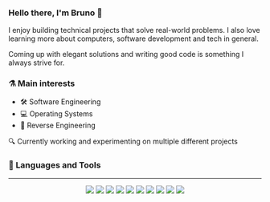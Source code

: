 ### Hello there, I'm Bruno 👋

I enjoy building technical projects that solve real-world problems. I also love learning more about computers, software development and tech in general.

Coming up with elegant solutions and writing good code is something I always strive for.

### ⚗️ Main interests

- 🛠️ Software Engineering
- 💻 Operating Systems
- 🔬 Reverse Engineering
 
🔍 Currently working and experimenting on multiple different projects

### 🔮 Languages and Tools

---

<div align="center">
    <img class="img" src="https://img.shields.io/badge/c%23-%23239120.svg?style=for-the-badge&logo=csharp&logoColor=white" />
    <img class="img" src="https://img.shields.io/badge/.NET-5C2D91?style=for-the-badge&logo=.net&logoColor=white" />
    <img class="img" src="https://img.shields.io/badge/java-%23ED8B00.svg?style=for-the-badge&logo=openjdk&logoColor=white" />
    <img class="img" src="https://img.shields.io/badge/go-%2300ADD8.svg?style=for-the-badge&logo=go&logoColor=white" />
    <img class="img" src="https://img.shields.io/badge/C%2B%2B-00599C?style=for-the-badge&logo=c%2B%2B&logoColor=white" />
    <img class="img" src="https://img.shields.io/badge/angular-%23DD0031.svg?style=for-the-badge&logo=angular&logoColor=white" />
    <img class="img" src="https://img.shields.io/badge/Node.js-43853D?style=for-the-badge&logo=node.js&logoColor=white" />
    <img class="img" src="https://img.shields.io/badge/HTML5-E34F26?style=for-the-badge&logo=html5&logoColor=white" />
    <img class="img" src="https://img.shields.io/badge/CSS3-1572B6?style=for-the-badge&logo=css3&logoColor=white" />
    <img class="img" src="https://img.shields.io/badge/JavaScript-F7DF1E?style=for-the-badge&logo=javascript&logoColor=black" />
</div>
